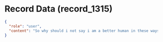 # Record Data (record_1315)

```json
{
  "role": "user",
  "content": "So why should i not say i am a better human in these ways that most? \n"
}
```
